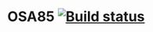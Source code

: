 # OSA85 [![Build status](https://ci.appveyor.com/api/projects/status/u9rco3sa6oe9hgsg?svg=true)](https://ci.appveyor.com/project/OSA85/aqa-bdd-1)
